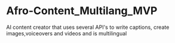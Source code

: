 # Afro-Content_Multilang_MVP
AI content creator that uses several API's to write captions, create images,voiceovers and videos and is multilingual
